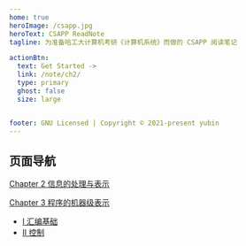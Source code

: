 ```yaml
---
home: true
heroImage: /csapp.jpg
heroText: CSAPP ReadNote
tagline: 为准备哈工大计算机考研《计算机系统》而做的 CSAPP 阅读笔记

actionBtn:
  text: Get Started ->
  link: /note/ch2/
  type: primary
  ghost: false
  size: large


footer: GNU Licensed | Copyright © 2021-present yubin
---
```


## <a-icon type="bars" /> 页面导航

[Chapter 2 信息的处理与表示](/note/ch2/)

[Chapter 3 程序的机器级表示](/note/ch3/)

+ [I 汇编基础](/readnote-csapp/note/ch3/assembly-basic)
+ [II 控制](/readnote-csapp/note/ch3/control)